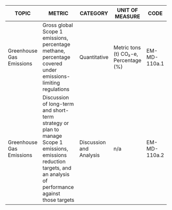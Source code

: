 | TOPIC | METRIC | CATEGORY | UNIT OF MEASURE | CODE |
|-------|--------|----------|------------------|------|
| Greenhouse Gas Emissions | Gross global Scope 1 emissions, percentage methane, percentage covered under emissions-limiting regulations | Quantitative | Metric tons (t) CO₂-e, Percentage (%) | EM-MD-110a.1 |
| Greenhouse Gas Emissions | Discussion of long-term and short-term strategy or plan to manage Scope 1 emissions, emissions reduction targets, and an analysis of performance against those targets | Discussion and Analysis | n/a | EM-MD-110a.2 |